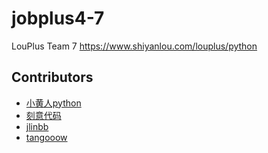 # jobplus4-7

LouPlus Team 7 https://www.shiyanlou.com/louplus/python

## Contributors
* [小黄人python](https://github.com/xautxuqiang)
* [刻意代码](https://github.com/harry19902002)
* [jlinbb](https://github.com/jlinbb)
* [tangooow](https://github.com/tangooow)
